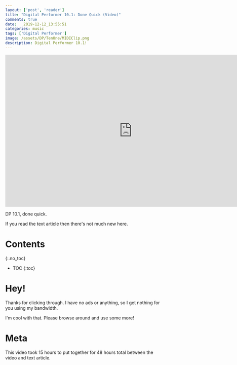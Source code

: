 ```yaml
---
layout: ['post', 'reader']
title: "Digital Performer 10.1: Done Quick (Video)"
comments: true
date:   2019-12-12_13:55:51 
categories: music
tags: ['Digital Performer']
image: /assets/DP/TenOne/MIDIClip.png
description: Digital Performer 10.1!
---
```


<iframe width="800" height="480" src="https://www.youtube.com/embed/gLYFtkgX6RY" frameborder="0" allow="accelerometer; autoplay; encrypted-media; gyroscope; picture-in-picture" allowfullscreen></iframe>

DP 10.1, done quick.

If you read the text article then there's not much new here.

<!--more-->



# Contents
{:.no_toc}
* TOC
{:toc}

# Hey!

Thanks for clicking through. I have no ads or anything, so I get nothing for you using my bandwidth.

I'm cool with that. Please browse around and use some more!

# Meta

This video took 15 hours to put together for 48 hours total between the video and text article.






